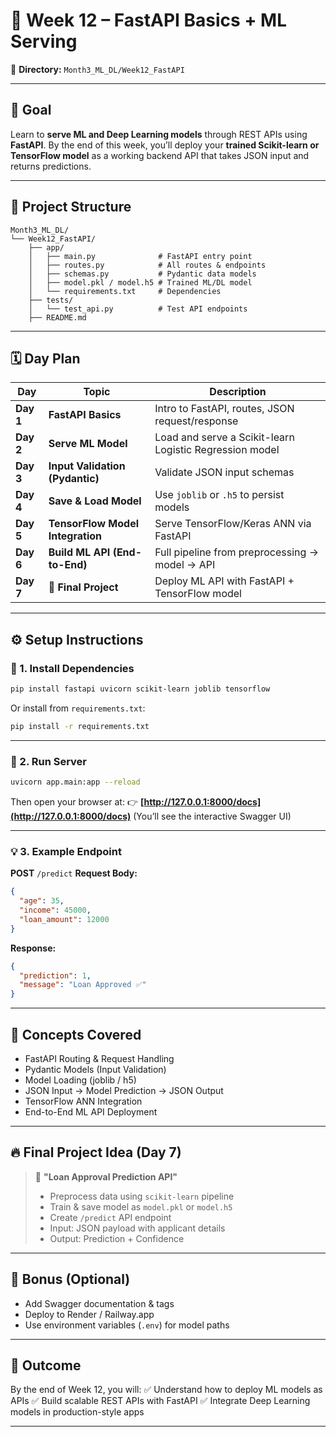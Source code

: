 
# 🧠 Week 12 – FastAPI Basics + ML Serving

📁 **Directory:** `Month3_ML_DL/Week12_FastAPI`

---

## 🎯 **Goal**

Learn to **serve ML and Deep Learning models** through REST APIs using **FastAPI**.
By the end of this week, you’ll deploy your **trained Scikit-learn or TensorFlow model** as a working backend API that takes JSON input and returns predictions.

---

## 📂 **Project Structure**

```
Month3_ML_DL/
└── Week12_FastAPI/
    ├── app/
    │   ├── main.py              # FastAPI entry point
    │   ├── routes.py            # All routes & endpoints
    │   ├── schemas.py           # Pydantic data models
    │   ├── model.pkl / model.h5 # Trained ML/DL model
    │   └── requirements.txt     # Dependencies
    ├── tests/
    │   └── test_api.py          # Test API endpoints
    ├── README.md
```

---

## 🗓️ **Day Plan**

| Day       | Topic                            | Description                                             |
| --------- | -------------------------------- | ------------------------------------------------------- |
| **Day 1** | **FastAPI Basics**               | Intro to FastAPI, routes, JSON request/response         |
| **Day 2** | **Serve ML Model**               | Load and serve a Scikit-learn Logistic Regression model |
| **Day 3** | **Input Validation (Pydantic)**  | Validate JSON input schemas                             |
| **Day 4** | **Save & Load Model**            | Use `joblib` or `.h5` to persist models                 |
| **Day 5** | **TensorFlow Model Integration** | Serve TensorFlow/Keras ANN via FastAPI                  |
| **Day 6** | **Build ML API (End-to-End)**    | Full pipeline from preprocessing → model → API          |
| **Day 7** | **🎯 Final Project**             | Deploy ML API with FastAPI + TensorFlow model           |

---

## ⚙️ **Setup Instructions**

### 🧩 1. Install Dependencies

```bash
pip install fastapi uvicorn scikit-learn joblib tensorflow
```

Or install from `requirements.txt`:

```bash
pip install -r requirements.txt
```

---

### 🚀 2. Run Server

```bash
uvicorn app.main:app --reload
```

Then open your browser at:
👉 **[http://127.0.0.1:8000/docs](http://127.0.0.1:8000/docs)**
(You’ll see the interactive Swagger UI)

---

### 💡 3. Example Endpoint

**POST** `/predict`
**Request Body:**

```json
{
  "age": 35,
  "income": 45000,
  "loan_amount": 12000
}
```

**Response:**

```json
{
  "prediction": 1,
  "message": "Loan Approved ✅"
}
```

---

## 🧠 Concepts Covered

* FastAPI Routing & Request Handling
* Pydantic Models (Input Validation)
* Model Loading (joblib / h5)
* JSON Input → Model Prediction → JSON Output
* TensorFlow ANN Integration
* End-to-End ML API Deployment

---

## 🔥 Final Project Idea (Day 7)

> 🎯 **"Loan Approval Prediction API"**
>
> * Preprocess data using `scikit-learn` pipeline
> * Train & save model as `model.pkl` or `model.h5`
> * Create `/predict` API endpoint
> * Input: JSON payload with applicant details
> * Output: Prediction + Confidence

---

## 🧩 Bonus (Optional)

* Add Swagger documentation & tags
* Deploy to Render / Railway.app
* Use environment variables (`.env`) for model paths

---

## 🏁 Outcome

By the end of Week 12, you will:
✅ Understand how to deploy ML models as APIs
✅ Build scalable REST APIs with FastAPI
✅ Integrate Deep Learning models in production-style apps

---
